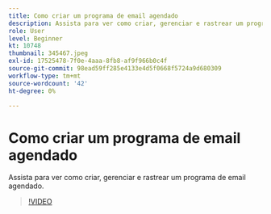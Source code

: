 ```yaml
---
title: Como criar um programa de email agendado
description: Assista para ver como criar, gerenciar e rastrear um programa de email agendado.
role: User
level: Beginner
kt: 10748
thumbnail: 345467.jpeg
exl-id: 17525478-7f0e-4aaa-8fb8-af9f966b0c4f
source-git-commit: 98ead59ff285e4133e4d5f0668f5724a9d680309
workflow-type: tm+mt
source-wordcount: '42'
ht-degree: 0%

---
```


# Como criar um programa de email agendado

Assista para ver como criar, gerenciar e rastrear um programa de email agendado.

>[!VIDEO](https://video.tv.adobe.com/v/345467/?quality=12&learn=on)
